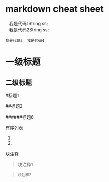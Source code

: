 # markdown cheat sheet


    我是代码1String ss;    
    我是代码2String ss;    

  `我是代码3
  我是代码4`


一级标题
=======


二级标题
-------


#标题1

##标题2

######标题6

有序列表

1.
2.

块注释

>块注释1

>     块注释2



